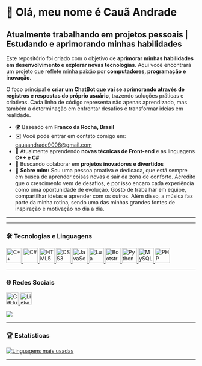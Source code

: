 # 👋 Olá, meu nome é Cauã Andrade  

Atualmente trabalhando em projetos pessoais | Estudando e aprimorando minhas habilidades  
----------------------------------------------------------------------------------------  

Este repositório foi criado com o objetivo de **aprimorar minhas habilidades em desenvolvimento e explorar novas tecnologias**. Aqui você encontrará um projeto que reflete minha paixão por **computadores, programação e inovação**.  

O foco principal é **criar um ChatBot que vai se aprimorando através de registros e respostas do próprio usuário**, trazendo soluções práticas e criativas. Cada linha de código representa não apenas aprendizado, mas também a determinação em enfrentar desafios e transformar ideias em realidade.  

* 🌍  Baseado em **Franco da Rocha, Brasil**  
* ✉️  Você pode entrar em contato comigo em: [cauaandrade9006@gmail.com](mailto:cauaandrade9006@gmail.com)  
* 🧠  Atualmente aprendendo **novas técnicas de Front-end** e as linguagens **C++ e C#**  
* 👥  Buscando colaborar em **projetos inovadores e divertidos**  
* 💬  **Sobre mim:** Sou uma pessoa proativa e dedicada, que está sempre em busca de aprender coisas novas e sair da zona de conforto. Acredito que o crescimento vem de desafios, e por isso encaro cada experiência como uma oportunidade de evolução. Gosto de trabalhar em equipe, compartilhar ideias e aprender com os outros. Além disso, a música faz parte da minha rotina, sendo uma das minhas grandes fontes de inspiração e motivação no dia a dia.  

---


---

### 🛠️ Tecnologias e Linguagens  

<p align="left">  
<a href="https://isocpp.org/" target="_blank" rel="noreferrer">  
<img src="https://cdn.jsdelivr.net/gh/devicons/devicon/icons/cplusplus/cplusplus-original.svg" width="40" height="40" alt="C++" title="C++"/>  
</a>  

<a href="https://learn.microsoft.com/pt-br/dotnet/csharp/" target="_blank" rel="noreferrer">  
<img src="https://cdn.jsdelivr.net/gh/devicons/devicon/icons/csharp/csharp-original.svg" width="40" height="40" alt="C#" title="C#"/>  
</a>  

<a href="https://developer.mozilla.org/pt-BR/docs/Web/HTML" target="_blank" rel="noreferrer">  
<img src="https://cdn.jsdelivr.net/gh/devicons/devicon/icons/html5/html5-original.svg" width="40" height="40" alt="HTML5" title="HTML5"/>  
</a>  

<a href="https://developer.mozilla.org/pt-BR/docs/Web/CSS" target="_blank" rel="noreferrer">  
<img src="https://cdn.jsdelivr.net/gh/devicons/devicon/icons/css3/css3-original.svg" width="40" height="40" alt="CSS3" title="CSS3"/>  
</a>  

<a href="https://developer.mozilla.org/pt-BR/docs/Web/JavaScript" target="_blank" rel="noreferrer">  
<img src="https://cdn.jsdelivr.net/gh/devicons/devicon/icons/javascript/javascript-original.svg" width="40" height="40" alt="JavaScript" title="JavaScript"/>  
</a>  

<a href="https://www.lua.org/" target="_blank" rel="noreferrer">  
<img src="https://cdn.jsdelivr.net/gh/devicons/devicon/icons/lua/lua-original.svg" width="40" height="40" alt="Lua" title="Lua"/>  
</a>  

<a href="https://getbootstrap.com/" target="_blank" rel="noreferrer">  
<img src="https://cdn.jsdelivr.net/gh/devicons/devicon/icons/bootstrap/bootstrap-original.svg" width="40" height="40" alt="Bootstrap" title="Bootstrap"/>  
</a>  

<a href="https://www.python.org/" target="_blank" rel="noreferrer">  
<img src="https://cdn.jsdelivr.net/gh/devicons/devicon/icons/python/python-original.svg" width="40" height="40" alt="Python" title="Python"/>  
</a>  

<a href="https://www.mysql.com/" target="_blank" rel="noreferrer">  
<img src="https://cdn.jsdelivr.net/gh/devicons/devicon/icons/mysql/mysql-original.svg" width="40" height="40" alt="MySQL" title="MySQL"/>  
</a>  

<a href="https://www.php.net/" target="_blank" rel="noreferrer">  
<img src="https://cdn.jsdelivr.net/gh/devicons/devicon/icons/php/php-original.svg" width="40" height="40" alt="PHP" title="PHP"/>  
</a>  
</p>  

---


### 🌐 Redes Sociais  

<p align="left">  
<a href="https://www.github.com/CauaAndradex" target="_blank" rel="noreferrer">  
<picture>  
<source media="(prefers-color-scheme: dark)" srcset="https://raw.githubusercontent.com/danielcranney/readme-generator/main/public/icons/socials/github-dark.svg" />  
<source media="(prefers-color-scheme: light)" srcset="https://raw.githubusercontent.com/danielcranney/readme-generator/main/public/icons/socials/github.svg" />  
<img src="https://raw.githubusercontent.com/danielcranney/readme-generator/main/public/icons/socials/github.svg" width="32" height="32" alt="GitHub" title="GitHub" />  
</picture>  
</a>  
<a href="https://www.linkedin.com/in/cauã-andrade-29a75930a" target="_blank" rel="noreferrer">  
<picture>  
<source media="(prefers-color-scheme: dark)" srcset="https://raw.githubusercontent.com/danielcranney/readme-generator/main/public/icons/socials/linkedin-dark.svg" />  
<source media="(prefers-color-scheme: light)" srcset="https://raw.githubusercontent.com/danielcranney/readme-generator/main/public/icons/socials/linkedin.svg" />  
<img src="https://raw.githubusercontent.com/danielcranney/readme-generator/main/public/icons/socials/linkedin.svg" width="32" height="32" alt="LinkedIn" title="LinkedIn" />  
</picture>  
</a>  
</p>  

<a href="https://www.github.com/CauaAndradex" target="_blank" rel="noreferrer">  
<img src="https://img.shields.io/github/followers/CauaAndradex?logo=github&style=for-the-badge&color=0891b2&labelColor=1c1917" />  
</a>  

---

### 🏆 Estatísticas  

<a href="https://github.com/CauaAndradex" align="left">  
<img src="https://github-readme-stats.vercel.app/api/top-langs/?username=CauaAndradex&langs_count=10&title_color=0891b2&text_color=ffffff&icon_color=0891b2&bg_color=1c1917&hide_border=true&locale=pt-br&custom_title=Linguagens%20mais%20usadas" alt="Linguagens mais usadas" />  
</a>  

---

